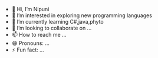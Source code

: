 - 👋 Hi, I’m Nipuni
- 👀 I’m interested in exploring new programming languages 
- 🌱 I’m currently learning C#,java,phyto
- 💞️ I’m looking to collaborate on ...
- 📫 How to reach me ...
- 😄 Pronouns: ...
- ⚡ Fun fact: ...

<!---
Nipuni03/Nipuni03 is a ✨ special ✨ repository because its `README.md` (this file) appears on your GitHub profile.
You can click the Preview link to take a look at your changes.
--->
